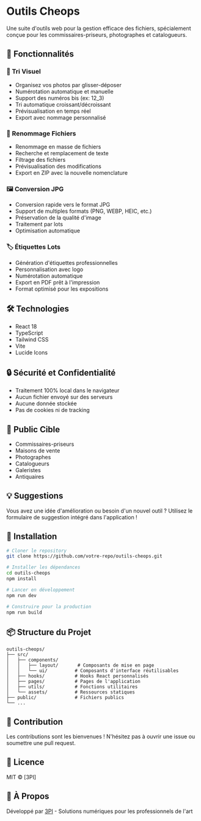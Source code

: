 # Outils Cheops

Une suite d'outils web pour la gestion efficace des fichiers, spécialement conçue pour les commissaires-priseurs, photographes et catalogueurs.

## 🚀 Fonctionnalités

### 📸 Tri Visuel
- Organisez vos photos par glisser-déposer
- Numérotation automatique et manuelle
- Support des numéros bis (ex: 12_3)
- Tri automatique croissant/décroissant
- Prévisualisation en temps réel
- Export avec nommage personnalisé

### 📝 Renommage Fichiers
- Renommage en masse de fichiers
- Recherche et remplacement de texte
- Filtrage des fichiers
- Prévisualisation des modifications
- Export en ZIP avec la nouvelle nomenclature

### 🖼️ Conversion JPG
- Conversion rapide vers le format JPG
- Support de multiples formats (PNG, WEBP, HEIC, etc.)
- Préservation de la qualité d'image
- Traitement par lots
- Optimisation automatique

### 🏷️ Étiquettes Lots
- Génération d'étiquettes professionnelles
- Personnalisation avec logo
- Numérotation automatique
- Export en PDF prêt à l'impression
- Format optimisé pour les expositions

## 🛠️ Technologies

- React 18
- TypeScript
- Tailwind CSS
- Vite
- Lucide Icons

## 🔒 Sécurité et Confidentialité

- Traitement 100% local dans le navigateur
- Aucun fichier envoyé sur des serveurs
- Aucune donnée stockée
- Pas de cookies ni de tracking

## 🎯 Public Cible

- Commissaires-priseurs
- Maisons de vente
- Photographes
- Catalogueurs
- Galeristes
- Antiquaires

## 💡 Suggestions

Vous avez une idée d'amélioration ou besoin d'un nouvel outil ? Utilisez le formulaire de suggestion intégré dans l'application !

## 🔧 Installation

```bash
# Cloner le repository
git clone https://github.com/votre-repo/outils-cheops.git

# Installer les dépendances
cd outils-cheops
npm install

# Lancer en développement
npm run dev

# Construire pour la production
npm run build
```

## 📦 Structure du Projet

```
outils-cheops/
├── src/
│   ├── components/
│   │   ├── layout/       # Composants de mise en page
│   │   └── ui/          # Composants d'interface réutilisables
│   ├── hooks/           # Hooks React personnalisés
│   ├── pages/           # Pages de l'application
│   ├── utils/           # Fonctions utilitaires
│   └── assets/          # Ressources statiques
├── public/              # Fichiers publics
└── ...
```

## 🤝 Contribution

Les contributions sont les bienvenues ! N'hésitez pas à ouvrir une issue ou soumettre une pull request.

## 📄 Licence

MIT © [3PI]

## 🏢 À Propos

Développé par [3PI](https://3pi.fr) - Solutions numériques pour les professionnels de l'art